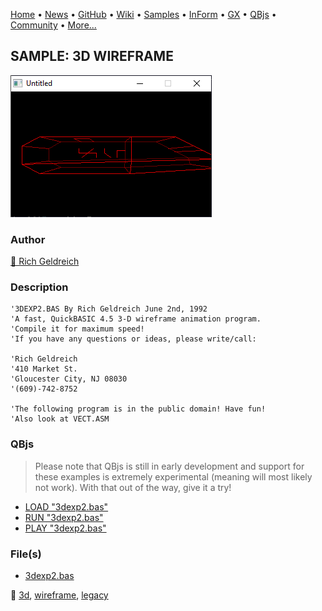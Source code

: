 [Home](https://qb64.com) • [News](../../news.md) • [GitHub](https://github.com/QB64Official/qb64) • [Wiki](https://github.com/QB64Official/qb64/wiki) • [Samples](../../samples.md) • [InForm](../../inform.md) • [GX](../../gx.md) • [QBjs](../../qbjs.md) • [Community](../../community.md) • [More...](../../more.md)

## SAMPLE: 3D WIREFRAME

![screenshot.png](img/screenshot.png)

### Author

[🐝 Rich Geldreich](../rich-geldreich.md) 

### Description

```text
'3DEXP2.BAS By Rich Geldreich June 2nd, 1992
'A fast, QuickBASIC 4.5 3-D wireframe animation program.
'Compile it for maximum speed!
'If you have any questions or ideas, please write/call:

'Rich Geldreich
'410 Market St.
'Gloucester City, NJ 08030
'(609)-742-8752

'The following program is in the public domain! Have fun!
'Also look at VECT.ASM
```

### QBjs

> Please note that QBjs is still in early development and support for these examples is extremely experimental (meaning will most likely not work). With that out of the way, give it a try!

* [LOAD "3dexp2.bas"](https://qbjs.org/index.html?src=https://qb64.com/samples/3d-wireframe/src/3dexp2.bas)
* [RUN "3dexp2.bas"](https://qbjs.org/index.html?mode=auto&src=https://qb64.com/samples/3d-wireframe/src/3dexp2.bas)
* [PLAY "3dexp2.bas"](https://qbjs.org/index.html?mode=play&src=https://qb64.com/samples/3d-wireframe/src/3dexp2.bas)

### File(s)

* [3dexp2.bas](src/3dexp2.bas)

🔗 [3d](../3d.md), [wireframe](../wireframe.md), [legacy](../legacy.md)
